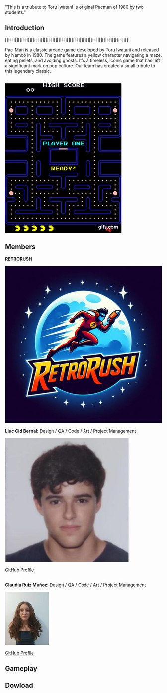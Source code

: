 "This is a triubute to Toru Iwatani 's original Pacman of 1980 by two students."

## **Introduction**
HHHHHHHHHHHHHHHHHHHHHHHHHHHHHHHHHHHHHH

 Pac-Man is a classic arcade game developed by Toru Iwatani and released by Namco in 1980. The game features a yellow character navigating a maze, eating pellets, and avoiding ghosts. It's a timeless, iconic game that has left a significant mark on pop culture. Our team has created a small tribute to this legendary classic.<br><br>



 <img src="https://github.com/Lluccib/PacMan--RetroRush/blob/web/Imatges/gif.gif" alt="gift">

<br>










## **Members**

**RETRORUSH**



<img src="https://github.com/Lluccib/PacMan--RetroRush/blob/main/Imatges/Logo.jpg" alt="Team Photo">





**Lluc Cid Bernal:** Design / QA / Code / Art / Project Management

 
 <img src="https://github.com/Lluccib/PacMan--RetroRush/blob/main/Imatges/Grup/lluc.png" alt="LLuc">
 

  [GitHub Profile](https://github.com/Lluccib)<br><br>


**Claudia Ruiz Muñoz**:                                Design / QA / Code /  Art / Project Management
    

<img src="https://github.com/Lluccib/PacMan--RetroRush/blob/main/Imatges/clau.jpg" alt="Clau">


 [GitHub Profile](https://github.com/cla4d1a)
    
## **Gameplay**
    
## **Dowload**
